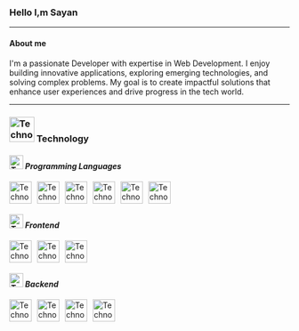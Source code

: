 ### Hello I,m Sayan

---

#### **About me**

I'm a passionate Developer with expertise in Web Development. I enjoy building innovative applications, exploring emerging technologies, and solving complex problems. My goal is to create impactful solutions that enhance user experiences and drive progress in the tech world.

---

### <img src="https://cdn-icons-png.flaticon.com/128/1087/1087815.png" alt="Technology" width="45" height="45"> **Technology**

#### ***<img src="https://cdn-icons-png.flaticon.com/128/2703/2703928.png" alt="Technology" width="25" height="25"> Programming Languages***


<div style="display: flex; align-items: center; gap: 10px;">
<img src="https://cdn-icons-png.flaticon.com/128/5968/5968350.png" alt="Technology" width="40" height="40">
<img src="https://cdn-icons-png.flaticon.com/128/5968/5968292.png" alt="Technology" width="40" height="40">
<img src="https://img.icons8.com/?size=512&id=40670&format=png" alt="Technology" width="40" height="40">
<img src="https://cdn-icons-png.flaticon.com/128/6132/6132222.png" alt="Technology" width="40" height="40">
<img src="https://cdn-icons-png.flaticon.com/128/5968/5968332.png" alt="Technology" width="40" height="40">
<img src="https://img.icons8.com/?size=96&id=13679&format=png" alt="Technology" width="40" height="40">
</div>

#### ***<img src="https://cdn-icons-png.flaticon.com/128/1541/1541399.png" alt="Technology" width="25" height="25"> Frontend***
<div style="display: flex; align-items: center; gap: 10px;">
<img src="https://cdn-icons-png.flaticon.com/128/15484/15484268.png" alt="Technology" width="40" height="40">
<img src="https://img.icons8.com/?size=96&id=x7XMNGh2vdqA&format=png" alt="Technology" width="40" height="40">
<img src="https://img.icons8.com/?size=96&id=EzPCiQUqWWEa&format=png" alt="Technology" width="40" height="40">
</div>

#### ***<img src="https://cdn-icons-png.flaticon.com/128/9095/9095073.png" alt="Technology" width="25" height="25"> Backend***
<div style="display: flex; align-items: center; gap: 10px;">
<img src="https://img.icons8.com/?size=100&id=kg46nzoJrmTR&format=png&color=EEEEEE" alt="Technology" width="40" height="40">
<img src="https://static.djangoproject.com/img/logos/django-logo-negative.png" alt="Technology" height="40">
<img src="https://cdn.brandfetch.io/idm9RBBGnw/w/600/h/265/theme/dark/logo.png?c=1bxid64Mup7aczewSAYMX&t=1735159883465" alt="Technology" height="40" >
<img src="https://img.icons8.com/?size=96&id=54087&format=png" alt="Technology" height="40">
</div>

<!-- <img src="" alt="Technology" width="40" height="40"> -->
